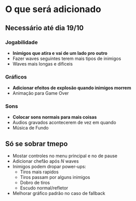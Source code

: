 # O que será adicionado

## Necessário até dia 19/10

### Jogabilidade
- **Inimigos que atira e vai de um lado pro outro**
- Fazer waves seguintes terem mais tipos de inimigos
- Waves mais longas e dificeis

### Gráficos
- **Adicionar efeitos de explosão quando inimigos morrem**
- Animação para Game Over

### Sons
- **Colocar sons normais para mais coisas**
- Audios gravados acontecerem de vez em quando
- Música de Fundo

## Só se sobrar tmepo
- Mostar controles no menu principal e no de pause
- Adicionar chefão após *N* waves
- Inimigos podem dropar power-ups:
	- Tiros mais rapidos
	- Tiros passam por alguns inimigos
	- Dobro de tiros
	- Escudo normal/refletor
- Melhorar gráfico padrão no caso de fallback
